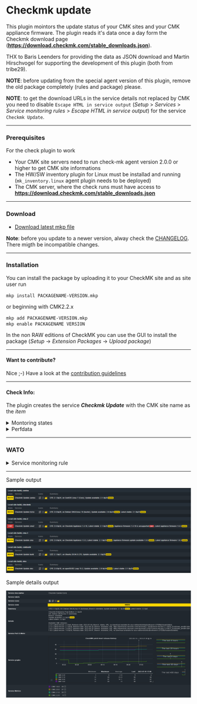 [PACKAGE]: ../../raw/master/mkp/checkmk_update-0.3.1-20240523.mkp "checkmk_update-0.3.1-20240523.mkp"
# Checkmk update 

This plugin mointors the update status of your CMK sites and your CMK appliance firmware. The plugin reads it's data once a day form the Checkmk download page (**https://download.checkmk.com/stable_downloads.json**).

THX to Baris Leenders for providing the data as JSON download and Martin Hirschvogel for supporting the development of this plugin (both from tribe29).

**NOTE**: before updating from the special agent version of this plugin, remove the old package completely (rules and package) please. 

**NOTE**: to get the download URLs in the service details not replaced by CMK you need to disable `Escape HTML in service output` (_Setup_ > _Services_ > _Service monitoring rules_ > _Escape HTML in service output_) for the service `Checkmk Update`.

---
### Prerequisites

For the check plugin to work
- Your CMK site servers need to run check-mk agent version 2.0.0 or higher to get CMK site informations
- The HW/SW inventory plugin for Linux must be installad and running (`mk_inventory.linux` agent plugin needs to be deployed)
- The CMK server, where the check runs must have access to **https://download.checkmk.com/stable_downloads.json**

---
### Download

* [Download latest mkp file][PACKAGE]

**Note**: before you update to a newer version, alway check the [CHANGELOG](CHANGELOG). There migth be incompatible changes.

---
### Installation

You can install the package by uploading it to your CheckMK site and as site user run 
```
mkp install PACKAGENAME-VERSION.mkp
```
or beginning with CMK2.2.x
```
mkp add PACKAGENAME-VERSION.mkp
mkp enable PACKAGENAME VERSION
```
In the non RAW editions of CheckMK you can use the GUI to install the package (_Setup_ -> _Extension Packages_ -> _Upload package_)

---
#### Want to contribute?
Nice ;-) Have a look at the [contribution guidelines](CONTRIBUTING.md "Contributing")

---
#### Check Info:

The plugin creates the service **_Checkmk Update_** with the CMK site name as the _item_

<details><summary>Montoring states</summary>

| State | condition | WATO | 
| ------ | ------ | ------ |
| CRIT | if CMK base version is older than old stable base version | yes |
| WARN | if CMK version is older than latest version of base version | yes |
| WARN | if CMK version is an old stable release | yes |
| WARN | if CMK base version could not be detected | yes |
| CRIT | if CMK appliance firmware is unsupported | yes |
| WARN | if CMK appliance firmware update is available (same base version) | yes |
| WARN | if CMK appliance firmware is not the latest release | yes |

</details>

<details><summary>Perfdata</summary>

| Metric | Unit | Perfometer | |
| ------ | ------ | ------ | ----- |
| 1.6.0 | count | no | Patchlevel of CMK version 1.6.0 |
| 2.0.0 | count | no | Patchlevel of CMK version 2.0.0 |
| 2.1.0 | count | no | Patchlevel of CMK version 2.1.0 |
| 2.2.0 | count | no | Patchlevel of CMK version 2.2.0 |

</details>

---
### WATO
<details><summary>Service monitoring rule</summary>

| Section | Rule name |
| ------ | ------ |
| Operating System Resources | Checkmk update  |

| Option | Defailt value |
| ------ | ------ |
| State if CMK base version older than old stable base version. | CRIT |
| State if CMK version is older than latest version of base version. | WARN |
| State if CMK version is an old stable release. | WARN |
| State if CMK base version could not be detected. | WARN |
| State if CMK appliance firmware is unsupported. | CRIT |
| State if CMK appliance firmware update available (same base version). | WARN |
| State if CMK appliance firmware is not the latest release. | WARN |
| Connection Timeout for update data download | 5 seconds |

</details> 

---
Sample output

![sample output](/img/sample.png?raw=true "sample output")


Sample details output

![sample details output](/img/sample-details.png?raw=true "sample details output")
